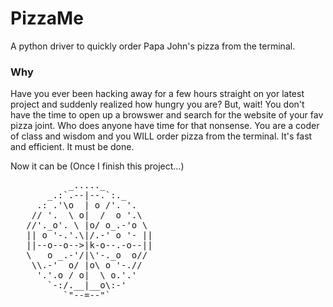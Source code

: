 # PizzaMe

A python driver to quickly order Papa John's pizza from the terminal.

### Why

Have you ever been hacking away for a few hours straight on yor latest project and 
suddenly realized how hungry you are? But, wait! You don't have the time to open up 
a browswer and search for the website of your fav pizza joint. Who does anyone have time for that nonsense. 
You are a coder of class and wisdom and you WILL order pizza from the terminal. It's fast and efficient. 
It must be done.

Now it can be (Once I finish this project...)

<pre>
           _....._
       _.:`.--|--.`:._
     .: .'\o  | o /'. '.
    // '.  \ o|  /  o '.\
   //'._o'. \ |o/ o_.-'o \
   || o '-.'.\|/.-' o '- ||
   ||--o--o-->|k-o--.-o--||
   \   o _.-'/|\'-._o  o//
    \\.-'  o/ |o\ o '-.//
     '.'.o / o|  \ o.'.'
       `-:/.__|__o\:-'
          `"--=--"`
</pre>
